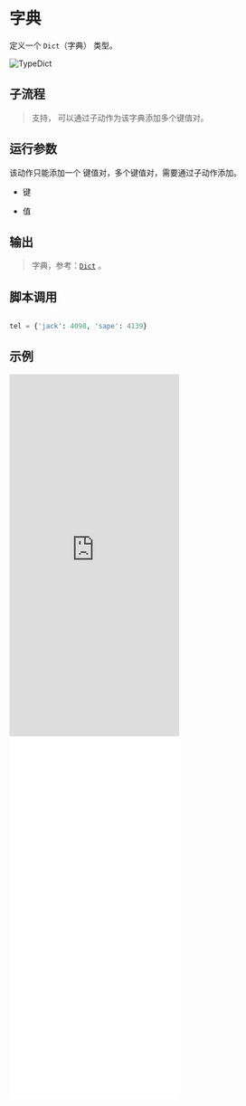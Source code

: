 # 字典 
定义一个 `Dict`（字典） 类型。

![TypeDict](./images/16.png ':size=90%')

## 子流程
> 支持， 可以通过子动作为该字典添加多个键值对。

## 运行参数
该动作只能添加一个 键值对，多个键值对，需要通过子动作添加。
* 键
> 

* 值
> 

## 输出

> 字典，参考：[`Dict`](./types/Dict.md) 。


## 脚本调用

```python

tel = {'jack': 4098, 'sape': 4139}

```

## 示例


<iframe type="text/html" height="640px" src="https://www.youtube.com/embed/uBmwa3HZQvI" frameborder="0"></iframe>

<iframe src="//player.bilibili.com/player.html?bvid=BV1rDAceBESs&page=1&autoplay=0" height='640px' scrolling="no" frameborder="no" framespacing="0" allowfullscreen="true"></iframe>